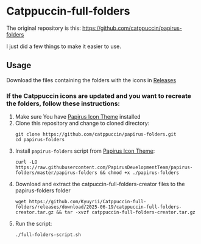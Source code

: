 # Catppuccin-full-folders

The original repository is this: https://github.com/catppuccin/papirus-folders

I just did a few things to make it easier to use.

## Usage

Download the files containing the folders with the icons in [Releases](https://github.com/Kyuyrii/Catppuccin-full-folders/releases)

### If the Catppuccin icons are updated and you want to recreate the folders, follow these instructions:

1. Make sure You have [Papirus Icon Theme](https://github.com/PapirusDevelopmentTeam/papirus-icon-theme) installed
2. Clone this repository and change to cloned directory:
    ```
    git clone https://github.com/catppuccin/papirus-folders.git
    cd papirus-folders
    ```
3. Install `papirus-folders` script from [Papirus Icon Theme](https://github.com/PapirusDevelopmentTeam/papirus-icon-theme):
    ```
    curl -LO https://raw.githubusercontent.com/PapirusDevelopmentTeam/papirus-folders/master/papirus-folders && chmod +x ./papirus-folders
    ```
4. Download and extract the catpuccin-full-folders-creator files to the papirus-folders folder
    ```
    wget https://github.com/Kyuyrii/Catppuccin-full-folders/releases/download/2025-06-19/catppuccin-full-folders-creator.tar.gz && tar -xvzf catppuccin-full-folders-creator.tar.gz
    ```
5. Run the script:
    ```
    ./full-folders-script.sh
    ```
